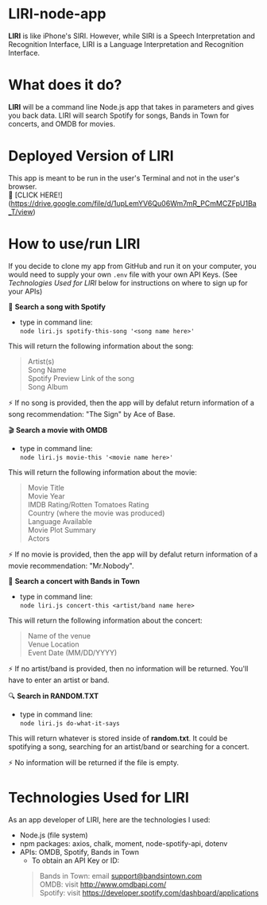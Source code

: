 # LIRI-node-app
**LIRI** is like iPhone's SIRI. However, while SIRI is a Speech Interpretation and Recognition Interface, LIRI is a Language Interpretation and Recognition Interface.

# What does it do?
**LIRI** will be a command line Node.js app that takes in parameters and gives you back data. LIRI will search Spotify for songs, Bands in Town for concerts, and OMDB for movies.

# Deployed Version of LIRI
This app is meant to be run in the user's Terminal and not in the user's browser. <br>
:link: [CLICK HERE!] (https://drive.google.com/file/d/1upLemYV6Qu06Wm7mR_PCmMCZFpU1Ba_T/view)

# How to use/run LIRI
If you decide to clone my app from GitHub and run it on your computer, you would need to supply your own `.env` file with your own API Keys. (See *Technologies Used for LIRI* below for instructions on where to sign up for your APIs)

:musical_score: **Search a song with Spotify**
- type in command line: <br>
`node liri.js spotify-this-song '<song name here>'`

This will return the following information about the song: <br>
> Artist(s) <br>
> Song Name <br>
> Spotify Preview Link of the song <br>
> Song Album <br>

:zap: If no song is provided, then the app will by defalut return information of a song recommendation: "The Sign" by Ace of Base.

:clapper: **Search a movie with OMDB**
- type in command line: <br>
`node liri.js movie-this '<movie name here>'`

This will return the following information about the movie: <br>
> Movie Title <br>
> Movie Year <br>
> IMDB Rating/Rotten Tomatoes Rating <br>
> Country (where the movie was produced) <br>
> Language Available <br>
> Movie Plot Summary <br>
> Actors <br>

:zap: If no movie is provided, then the app will by defalut return information of a movie recommendation: "Mr.Nobody".

:confetti_ball: **Search a concert with Bands in Town**
- type in command line: <br>
`node liri.js concert-this <artist/band name here>`

This will return the following information about the concert: <br>
> Name of the venue <br>
> Venue Location <br>
> Event Date (MM/DD/YYYY) <br>

:zap: If no artist/band is provided, then no information will be returned. You'll have to enter an artist or band. 

:mag: **Search in RANDOM.TXT** 
- type in command line: <br>
`node liri.js do-what-it-says`

This will return whatever is stored inside of **random.txt**. It could be spotifying a song, searching for an artist/band or searching for a concert. 

:zap: No information will be returned if the file is empty. 

# Technologies Used for LIRI
As an app developer of LIRI, here are the technologies I used:
- Node.js (file system)
- npm packages: axios, chalk, moment, node-spotify-api, dotenv
- APIs: OMDB, Spotify, Bands in Town
    - To obtain an API Key or ID:
    > Bands in Town: email support@bandsintown.com <br>
    > OMDB: visit http://www.omdbapi.com/ <br>
    > Spotify: visit https://developer.spotify.com/dashboard/applications 

